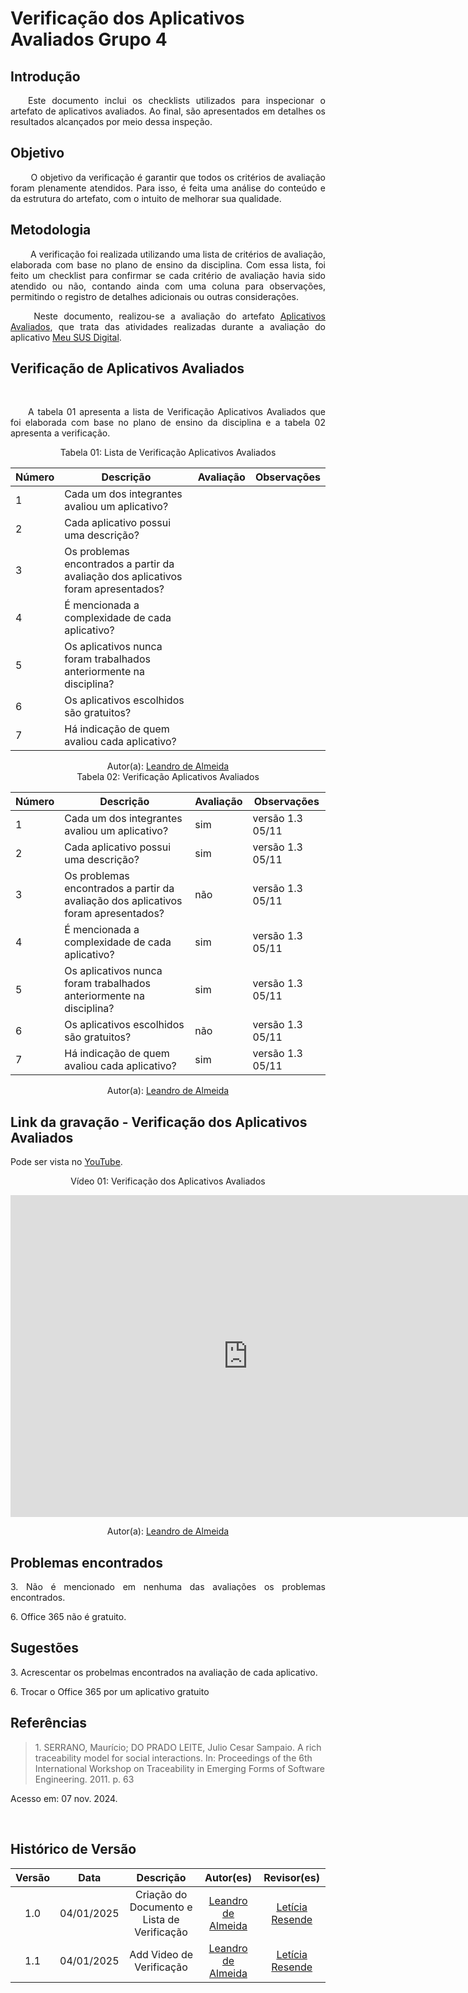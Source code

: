 # Verificação dos Aplicativos Avaliados Grupo 4

## Introdução
<p align="justify">
&emsp;&emsp;Este documento inclui os checklists utilizados para inspecionar o artefato de aplicativos avaliados. Ao final, são apresentados em detalhes os resultados alcançados por meio dessa inspeção.
</p>

## Objetivo

<p align="justify">
&emsp;&emsp; O objetivo da verificação é garantir que todos os critérios de avaliação foram plenamente atendidos. Para isso, é feita uma análise do conteúdo e da estrutura do artefato, com o intuito de melhorar sua qualidade.
</p>

## Metodologia
<p align="justify">
&emsp;&emsp; A verificação foi realizada utilizando uma lista de critérios de avaliação, elaborada com base no plano de ensino da disciplina. Com essa lista, foi feito um checklist para confirmar se cada critério de avaliação havia sido atendido ou não, contando ainda com uma coluna para observações, permitindo o registro de detalhes adicionais ou outras considerações.</p>

<p align="justify">
&emsp;&emsp; Neste documento, realizou-se a avaliação do artefato <a href="https://requisitos-de-software.github.io/2024.2-MeuSUSDigital/planejamento/apps-avaliados/" target = "_blank">Aplicativos Avaliados</a>, que trata das atividades realizadas durante a avaliação do aplicativo <a href="https://play.google.com/store/apps/details?id=br.gov.datasus.cnsdigital&hl=pt_BR" target = "_blank">Meu SUS Digital</a>.
</p>

## Verificação de Aplicativos Avaliados

 <p align="justify">
&emsp;&emsp;A tabela 01 apresenta a lista de Verificação Aplicativos Avaliados que foi elaborada com base no plano de ensino da disciplina e a tabela 02 apresenta a verificação.</p> 

<center>Tabela 01: Lista de Verificação Aplicativos Avaliados</center>

| Número | Descrição | Avaliação | Observações |
|--------|-----------|-----------|-------------|
|    1   | Cada um dos integrantes avaliou um aplicativo? |  |  |
|    2   | Cada aplicativo possui uma descrição?  |  | |
|    3   | Os problemas encontrados a partir da avaliação dos aplicativos foram apresentados? |  |  |
|    4   | É mencionada a complexidade de cada aplicativo? |  |  |
|    5   | Os aplicativos nunca foram trabalhados anteriormente na disciplina? |  |  |
|    6   | Os aplicativos escolhidos são gratuitos? |  |  |
|    7   | Há indicação de quem avaliou cada aplicativo? |  |  |

<center>
 Autor(a): <a href="https://github.com/leomitx10" target = "_blank">Leandro de Almeida</a></h6>
</center>

<center>Tabela 02: Verificação Aplicativos Avaliados</center>

| Número | Descrição | Avaliação | Observações |
|--------|-----------|-----------|-------------|
|    1   | Cada um dos integrantes avaliou um aplicativo? | sim | versão 1.3 05/11 |
|    2   | Cada aplicativo possui uma descrição?  | sim |versão 1.3 05/11 |
|    3   | Os problemas encontrados a partir da avaliação dos aplicativos foram apresentados? | não | versão 1.3 05/11 |
|    4   | É mencionada a complexidade de cada aplicativo? | sim | versão 1.3 05/11 |
|    5   | Os aplicativos nunca foram trabalhados anteriormente na disciplina? | sim | versão 1.3 05/11 |
|    6   | Os aplicativos escolhidos são gratuitos? | não | versão 1.3 05/11 |
|    7   | Há indicação de quem avaliou cada aplicativo? | sim | versão 1.3 05/11 |

<center>
 Autor(a): <a href="https://github.com/leomitx10" target = "_blank">Leandro de Almeida</a></h6>
</center>

## Link da gravação - Verificação dos Aplicativos Avaliados 
Pode ser vista no <a href="https://www.youtube.com/watch?v=lQjq0o2LYCE" target="_blank">YouTube</a>.

<center>
<p>Vídeo 01: Verificação dos Aplicativos Avaliados</p>
<iframe width="760" height="515" src="https://www.youtube.com/embed/lQjq0o2LYCE?si=zKcfFmLM-wmUQtFB" title="YouTube video player" frameborder="0" allow="accelerometer; autoplay; clipboard-write; encrypted-media; gyroscope; picture-in-picture; web-share" referrerpolicy="strict-origin-when-cross-origin" allowfullscreen></iframe>

Autor(a): <a href="https://github.com/leomitx10" target = "_blank">Leandro de Almeida</a></h6>

</center>

## Problemas encontrados
<p align="justify">3. Não é mencionado em nenhuma das avaliações os problemas encontrados. </p>
<p align="justify">6. Office 365 não é gratuito.</p>

## Sugestões
<p align="justify">3. Acrescentar os probelmas encontrados na avaliação de cada aplicativo. </p>
<p align="justify">6. Trocar o Office 365 por um aplicativo gratuito</p>

## Referências

> <p id="1">1. SERRANO, Maurício; DO PRADO LEITE, Julio Cesar Sampaio. A rich traceability model for social interactions. In: Proceedings of the 6th International Workshop on Traceability in Emerging Forms of Software Engineering. 2011. p. 63
   Acesso em: 07 nov. 2024.
</p>

<br>

## Histórico de Versão

<center>

| Versão |    Data    |      Descrição       |       Autor(es)       |     Revisor(es)     |
| :-----: | :--------: | :------------------: | :-------------------: | :-----------------: |
|  1.0   | 04/01/2025 | Criação do Documento e Lista de Verificação  | [Leandro de Almeida](https://github.com/leomitx10)| [Letícia Resende](https://github.com/LeticiaResende23) |
|  1.1   | 04/01/2025 | Add Video de Verificação | [Leandro de Almeida](https://github.com/leomitx10)| [Letícia Resende](https://github.com/LeticiaResende23) |

</center>
